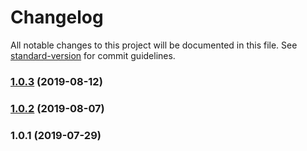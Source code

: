 # Changelog

All notable changes to this project will be documented in this file. See [standard-version](https://github.com/conventional-changelog/standard-version) for commit guidelines.

### [1.0.3](https://github.com/FEMessage/count-down/compare/v1.0.2...v1.0.3) (2019-08-12)



### [1.0.2](https://github.com/FEMessage/count-down/compare/v1.0.1...v1.0.2) (2019-08-07)



### 1.0.1 (2019-07-29)
